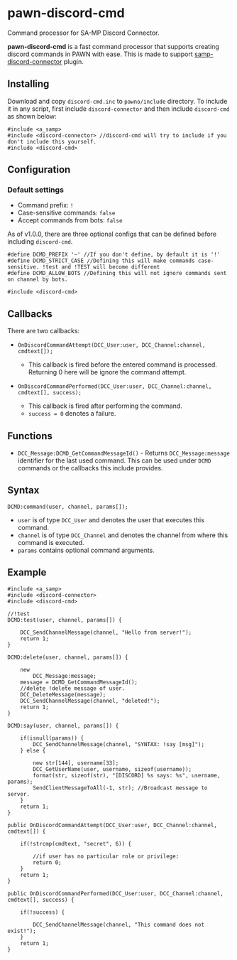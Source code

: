 # pawn-discord-cmd
Command processor for SA-MP Discord Connector.

**pawn-discord-cmd** is a fast command processor that supports creating discord commands in PAWN with ease. This is made to support [samp-discord-connector](https://github.com/maddinat0r/samp-discord-connector) plugin.

## Installing
Download and copy `discord-cmd.inc` to `pawno/include` directory.
To include it in any script, first include `discord-connector` and then include `discord-cmd` as shown below:

```pawn
#include <a_samp>
#include <discord-connector> //discord-cmd will try to include if you don't include this yourself.
#include <discord-cmd>
```

## Configuration

### Default settings
- Command prefix: `!`
- Case-sensitive commands: `false`
- Accept commands from bots: `false`

As of v1.0.0, there are three optional configs that can be defined before including `discord-cmd`.

```pawn
#define DCMD_PREFIX '~' //If you don't define, by default it is '!'
#define DCMD_STRICT_CASE //Defining this will make commands case-sensitive. !test and !TEST will become different
#define DCMD_ALLOW_BOTS //Defining this will not ignore commands sent on channel by bots.

#include <discord-cmd>
```

## Callbacks

There are two callbacks:
- `OnDiscordCommandAttempt(DCC_User:user, DCC_Channel:channel, cmdtext[]);`
    - This callback is fired before the entered command is processed. Returning 0 here will be ignore the command attempt.

- `OnDiscordCommandPerformed(DCC_User:user, DCC_Channel:channel, cmdtext[], success);`
    - This callback is fired after performing the command.
    - `success = 0` denotes a failure.
## Functions
- `DCC_Message:DCMD_GetCommandMessageId()` - Returns `DCC_Message:message` identifier for the last used command. This can be used under `DCMD` commands or the callbacks this include provides.

## Syntax
```pawn
DCMD:command(user, channel, params[]);
```
   - `user` is of type `DCC_User` and denotes the user that executes this command.
   - `channel` is of type `DCC_Channel` and denotes the channel from where this command is executed.
   - `params` contains optional command arguments.

## Example
```pawn
#include <a_samp>
#include <discord-connector>
#include <discord-cmd>

//!test
DCMD:test(user, channel, params[]) {

    DCC_SendChannelMessage(channel, "Hello from server!");
    return 1;
}

DCMD:delete(user, channel, params[]) {

    new
        DCC_Message:message;
    message = DCMD_GetCommandMessageId();
	//delete !delete message of user.
	DCC_DeleteMessage(message);
	DCC_SendChannelMessage(channel, "deleted!");
	return 1;
}

DCMD:say(user, channel, params[]) {

    if(isnull(params)) {
        DCC_SendChannelMessage(channel, "SYNTAX: !say [msg]");
    } else {

        new str[144], username[33];
        DCC_GetUserName(user, username, sizeof(username));
        format(str, sizeof(str), "[DISCORD] %s says: %s", username, params);
        SendClientMessageToAll(-1, str); //Broadcast message to server.
    }
    return 1;
}

public OnDiscordCommandAttempt(DCC_User:user, DCC_Channel:channel, cmdtext[]) {

    if(!strcmp(cmdtext, "secret", 6)) {
    
        //if user has no particular role or privilege:
        return 0;
    }
    return 1;
}

public OnDiscordCommandPerformed(DCC_User:user, DCC_Channel:channel, cmdtext[], success) {

    if(!success) {
    
        DCC_SendChannelMessage(channel, "This command does not exist!");
    }
    return 1;
}
```

